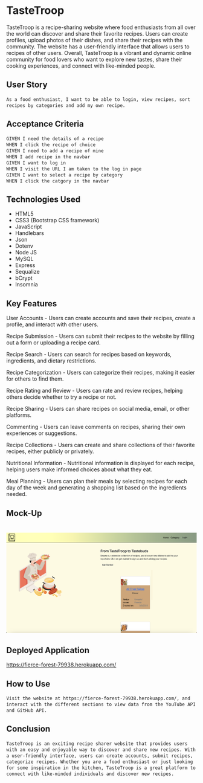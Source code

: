 # TasteTroop

TasteTroop is a recipe-sharing website where food enthusiasts from all over the world can discover and share their favorite recipes. Users can create profiles, upload photos of their dishes, and share their recipes with the community. The website has a user-friendly interface that allows users to recipes of other users. Overall, TasteTroop is a vibrant and dynamic online community for food lovers who want to explore new tastes, share their cooking experiences, and connect with like-minded people.
 
## User Story

```
As a food enthusiast, I want to be able to login, view recipes, sort recipes by categories and add my own recipe.
```

## Acceptance Criteria

```
GIVEN I need the details of a recipe 
WHEN I click the recipe of choice
GIVEN I need to add a recipe of mine 
WHEN I add recipe in the navbar
GIVEN I want to log in
WHEN I visit the URL I am taken to the log in page
GIVEN I want to select a recipe by category 
WHEN I click the catgory in the navbar
```

## Technologies Used

* HTML5
* CSS3 (Bootstrap CSS framework)
* JavaScript
* Handlebars
* Json
* Dotenv
* Node JS
* MySQL
* Express
* Sequalize 
* bCrypt
* Insomnia

## Key Features

User Accounts - Users can create accounts and save their recipes, create a profile, and interact with other users.

Recipe Submission - Users can submit their recipes to the website by filling out a form or uploading a recipe card.

Recipe Search - Users can search for recipes based on keywords, ingredients, and dietary restrictions.

Recipe Categorization - Users can categorize their recipes, making it easier for others to find them.

Recipe Rating and Review - Users can rate and review recipes, helping others decide whether to try a recipe or not.

Recipe Sharing - Users can share recipes on social media, email, or other platforms.

Commenting - Users can leave comments on recipes, sharing their own experiences or suggestions.

Recipe Collections - Users can create and share collections of their favorite recipes, either publicly or privately.

Nutritional Information - Nutritional information is displayed for each recipe, helping users make informed choices about what they eat.

Meal Planning - Users can plan their meals by selecting recipes for each day of the week and generating a shopping list based on the ingredients needed.


## Mock-Up
# 
![Displays The Youtube Videos and Github Repository Desktop Responsive"LineLogic".](./public/images/Screenshot%202023-03-06%20at%2023.43.31.png)

## Deployed Application
https://fierce-forest-79938.herokuapp.com/

## How to Use
```
Visit the website at https://fierce-forest-79938.herokuapp.com/, and interact with the different sections to view data from the YouTube API and GitHub API.
```

## Conclusion
```
TasteTroop is an exciting recipe sharer website that provides users with an easy and enjoyable way to discover and share new recipes. With a user-friendly interface, users can create accounts, submit recipes, categorize recipes. Whether you are a food enthusiast or just looking for some inspiration in the kitchen, TasteTroop is a great platform to connect with like-minded individuals and discover new recipes.
```



